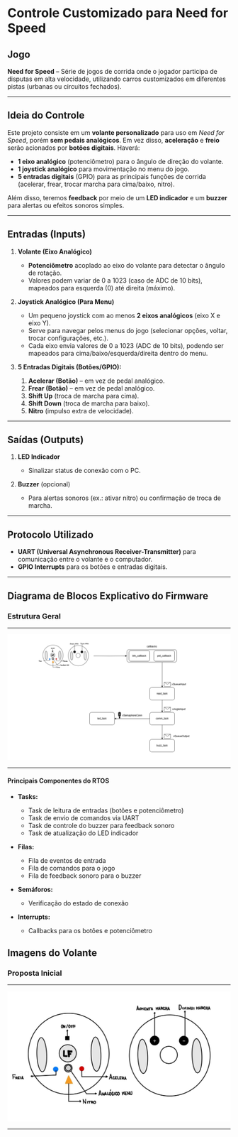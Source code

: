 # Controle Customizado para Need for Speed

## Jogo
**Need for Speed** – Série de jogos de corrida onde o jogador participa de disputas em alta velocidade, utilizando carros customizados em diferentes pistas (urbanas ou circuitos fechados).

---

## Ideia do Controle
Este projeto consiste em um **volante personalizado** para uso em *Need for Speed*, porém **sem pedais analógicos**. Em vez disso, **aceleração** e **freio** serão acionados por **botões digitais**. Haverá:
- **1 eixo analógico** (potenciômetro) para o ângulo de direção do volante.
- **1 joystick analógico** para movimentação no menu do jogo.
- **5 entradas digitais** (GPIO) para as principais funções de corrida (acelerar, frear, trocar marcha para cima/baixo, nitro).

Além disso, teremos **feedback** por meio de um **LED indicador** e um **buzzer** para alertas ou efeitos sonoros simples.

---

## Entradas (Inputs)

1. **Volante (Eixo Analógico)**  
   - **Potenciômetro** acoplado ao eixo do volante para detectar o ângulo de rotação.  
   - Valores podem variar de 0 a 1023 (caso de ADC de 10 bits), mapeados para esquerda (0) até direita (máximo).
  
2. **Joystick Analógico (Para Menu)**
   - Um pequeno joystick com ao menos **2 eixos analógicos** (eixo X e eixo Y).  
   - Serve para navegar pelos menus do jogo (selecionar opções, voltar, trocar configurações, etc.).  
   - Cada eixo envia valores de 0 a 1023 (ADC de 10 bits), podendo ser mapeados para cima/baixo/esquerda/direita dentro do menu.

3. **5 Entradas Digitais (Botões/GPIO):**  
   1. **Acelerar (Botão)** – em vez de pedal analógico.  
   2. **Frear (Botão)** – em vez de pedal analógico.  
   3. **Shift Up** (troca de marcha para cima).  
   4. **Shift Down** (troca de marcha para baixo).  
   5. **Nitro** (impulso extra de velocidade).

---

## Saídas (Outputs)

1. **LED Indicador**  
   - Sinalizar status de conexão com o PC.

2. **Buzzer** (opcional)  
   - Para alertas sonoros (ex.: ativar nitro) ou confirmação de troca de marcha.  

---

## Protocolo Utilizado

- **UART (Universal Asynchronous Receiver-Transmitter)** para comunicação entre o volante e o computador.
- **GPIO Interrupts** para os botões e entradas digitais.

---

## Diagrama de Blocos Explicativo do Firmware
### Estrutura Geral
---

![Estrutura](diagrama-white.png)

---

#### **Principais Componentes do RTOS**

- **Tasks:**
  - Task de leitura de entradas (botões e potenciômetro)
  - Task de envio de comandos via UART
  - Task de controle do buzzer para feedback sonoro
  - Task de atualização do LED indicador

- **Filas:**
  - Fila de eventos de entrada
  - Fila de comandos para o jogo
  - Fila de feedback sonoro para o buzzer

- **Semáforos:**
  - Verificação do estado de conexão

- **Interrupts:**
  - Callbacks para os botões e potenciômetro

## Imagens do Volante
### Proposta Inicial
---

![Proposta](esboco.jpg)

---
